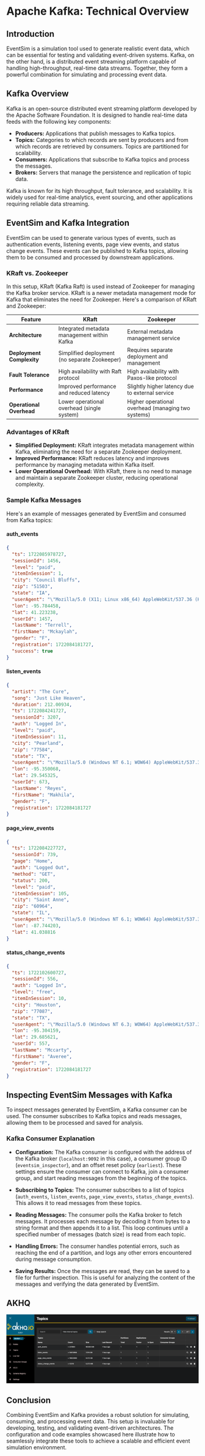 # **Apache Kafka: Technical Overview**

## **Introduction**

EventSim is a simulation tool used to generate realistic event data, which can be essential for testing and validating event-driven systems. Kafka, on the other hand, is a distributed event streaming platform capable of handling high-throughput, real-time data streams. Together, they form a powerful combination for simulating and processing event data.

## **Kafka Overview**

Kafka is an open-source distributed event streaming platform developed by the Apache Software Foundation. It is designed to handle real-time data feeds with the following key components:

- **Producers:** Applications that publish messages to Kafka topics.
- **Topics:** Categories to which records are sent by producers and from which records are retrieved by consumers. Topics are partitioned for scalability.
- **Consumers:** Applications that subscribe to Kafka topics and process the messages.
- **Brokers:** Servers that manage the persistence and replication of topic data.

Kafka is known for its high throughput, fault tolerance, and scalability. It is widely used for real-time analytics, event sourcing, and other applications requiring reliable data streaming.

## **EventSim and Kafka Integration**

EventSim can be used to generate various types of events, such as authentication events, listening events, page view events, and status change events. These events can be published to Kafka topics, allowing them to be consumed and processed by downstream applications.

### **KRaft vs. Zookeeper**

In this setup, KRaft (Kafka Raft) is used instead of Zookeeper for managing the Kafka broker service. KRaft is a newer metadata management mode for Kafka that eliminates the need for Zookeeper. Here's a comparison of KRaft and Zookeeper:

| Feature                   | KRaft                                         | Zookeeper                                          |
|---------------------------|-----------------------------------------------|----------------------------------------------------|
| **Architecture**          | Integrated metadata management within Kafka   | External metadata management service               |
| **Deployment Complexity** | Simplified deployment (no separate Zookeeper) | Requires separate deployment and management        |
| **Fault Tolerance**       | High availability with Raft protocol          | High availability with Paxos-like protocol         |
| **Performance**           | Improved performance and reduced latency      | Slightly higher latency due to external service    |
| **Operational Overhead**  | Lower operational overhead (single system)    | Higher operational overhead (managing two systems) |

### **Advantages of KRaft**

- **Simplified Deployment:** KRaft integrates metadata management within Kafka, eliminating the need for a separate Zookeeper deployment.
- **Improved Performance:** KRaft reduces latency and improves performance by managing metadata within Kafka itself.
- **Lower Operational Overhead:** With KRaft, there is no need to manage and maintain a separate Zookeeper cluster, reducing operational complexity.

### **Sample Kafka Messages**

Here's an example of messages generated by EventSim and consumed from Kafka topics:

#### **auth_events**

```json
{
  "ts": 1722085978727,
  "sessionId": 1456,
  "level": "paid",
  "itemInSession": 1,
  "city": "Council Bluffs",
  "zip": "51503",
  "state": "IA",
  "userAgent": "\"Mozilla/5.0 (X11; Linux x86_64) AppleWebKit/537.36 (KHTML, like Gecko) Ubuntu Chromium/36.0.1985.125 Chrome/36.0.1985.125 Safari/537.36\"",
  "lon": -95.784458,
  "lat": 41.223238,
  "userId": 1457,
  "lastName": "Terrell",
  "firstName": "Mckaylah",
  "gender": "F",
  "registration": 1722084181727,
  "success": true
}
```

#### **listen_events**

```json
{
  "artist": "The Cure",
  "song": "Just Like Heaven",
  "duration": 212.00934,
  "ts": 1722084241727,
  "sessionId": 3207,
  "auth": "Logged In",
  "level": "paid",
  "itemInSession": 11,
  "city": "Pearland",
  "zip": "77584",
  "state": "TX",
  "userAgent": "\"Mozilla/5.0 (Windows NT 6.1; WOW64) AppleWebKit/537.36 (KHTML, like Gecko) Chrome/36.0.1985.143 Safari/537.36\"",
  "lon": -95.350068,
  "lat": 29.545325,
  "userId": 673,
  "lastName": "Reyes",
  "firstName": "Makhila",
  "gender": "F",
  "registration": 1722084181727
}
```

#### **page_view_events**

```json
{
  "ts": 1722084227727,
  "sessionId": 739,
  "page": "Home",
  "auth": "Logged Out",
  "method": "GET",
  "status": 200,
  "level": "paid",
  "itemInSession": 105,
  "city": "Saint Anne",
  "zip": "60964",
  "state": "IL",
  "userAgent": "\"Mozilla/5.0 (Windows NT 6.1; WOW64) AppleWebKit/537.36 (KHTML, like Gecko) Chrome/36.0.1985.143 Safari/537.36\"",
  "lon": -87.744203,
  "lat": 41.038816
}
```

#### **status_change_events**

```json
{
  "ts": 1722102600727,
  "sessionId": 556,
  "auth": "Logged In",
  "level": "free",
  "itemInSession": 10,
  "city": "Houston",
  "zip": "77087",
  "state": "TX",
  "userAgent": "\"Mozilla/5.0 (Windows NT 6.3; WOW64) AppleWebKit/537.36 (KHTML, like Gecko) Chrome/36.0.1985.143 Safari/537.36\"",
  "lon": -95.304159,
  "lat": 29.685621,
  "userId": 557,
  "lastName": "Mccarty",
  "firstName": "Averee",
  "gender": "F",
  "registration": 1722084181727
}
```

## **Inspecting EventSim Messages with Kafka**

To inspect messages generated by EventSim, a Kafka consumer can be used. The consumer subscribes to Kafka topics and reads messages, allowing them to be processed and saved for analysis.

### **Kafka Consumer Explanation**

- **Configuration:** The Kafka consumer is configured with the address of the Kafka broker (`localhost:9092` in this case), a consumer group ID (`eventsim_inspector`), and an offset reset policy (`earliest`). These settings ensure the consumer can connect to Kafka, join a consumer group, and start reading messages from the beginning of the topics.

- **Subscribing to Topics:** The consumer subscribes to a list of topics (`auth_events`, `listen_events`, `page_view_events`, `status_change_events`). This allows it to read messages from these topics.

- **Reading Messages:** The consumer polls the Kafka broker to fetch messages. It processes each message by decoding it from bytes to a string format and then appends it to a list. This loop continues until a specified number of messages (batch size) is read from each topic.

- **Handling Errors:** The consumer handles potential errors, such as reaching the end of a partition, and logs any other errors encountered during message consumption.

- **Saving Results:** Once the messages are read, they can be saved to a file for further inspection. This is useful for analyzing the content of the messages and verifying the data generated by EventSim.

## AKHQ 
![Alt text](akhq.png)
## **Conclusion**

Combining EventSim and Kafka provides a robust solution for simulating, consuming, and processing event data. This setup is invaluable for developing, testing, and validating event-driven architectures. The configuration and code examples showcased here illustrate how to seamlessly integrate these tools to achieve a scalable and efficient event simulation environment.

